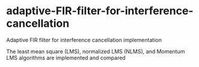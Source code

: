 # adaptive-FIR-filter-for-interference-cancellation
Adaptive FIR filter for interference cancellation implementation



The least mean square (LMS), normalized LMS (NLMS), and Momentum LMS algorithms are implemented and compared
